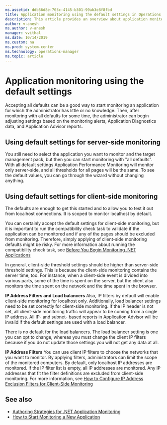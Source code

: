 ```yaml
---
ms.assetid: ddb56d8e-703c-4145-b301-99ab3e8f8fbd
title: Application monitoring using the default settings in Operations Manager management pack
description: This article provides an overview about application monitoring using the default settings
author: v-anesh
ms.author: v-anesh
manager: vvithal
ms.date: 10/14/2019
ms.custom: na
ms.prod: system-center
ms.technology: operations-manager
ms.topic: article
---
```


# Application monitoring using the default settings

Accepting all defaults can be a good way to start monitoring an application for which the administrator has little or no knowledge. Then, after monitoring with all defaults for some time, the administrator can begin adjusting settings based on the monitoring alerts, Application Diagnostics data, and Application Advisor reports.

## Using default settings for server-side monitoring

You still need to select the application you want to monitor and the target management pack, but then you can start monitoring with "all defaults". With all default settings Application Performance Monitoring will monitor only server-side, and all thresholds for all pages will be the same. To see the default values, you can go through the wizard without changing anything.

## Using default settings for client-side monitoring

The defaults are enough to get this started and to allow you to test it out from localhost connections. It is scoped to monitor localhost by default.

You can certainly accept the default settings for client-side monitoring, but it is important to run the compatibility check task to validate if the application can be monitored and if any of the pages should be excluded from monitoring. Therefore, simply applying of client-side monitoring defaults might be risky. For more information about running the compatibility check task, see [Before You Begin Monitoring .NET Applications](https://docs.microsoft.com/previous-versions/system-center/system-center-2012-r2/hh543994(v=sc.12))

In general, client-side threshold settings should be higher than server-side threshold settings. This is because the client-side monitoring contains the server time, too. For instance, when a client-side event is divided into various parts, some of the time is spent on the server, but the client also monitors the time spent on the network and the time spent in the browser.

**IP Address Filters and Load balancers**  Also, IP filters by default will enable client-side monitoring for localhost only. Additionally, load balancer settings need to be set correctly for client-side monitoring. If the IP header is not set, all client-side monitoring traffic will appear to be coming from a single IP address. All IP- and subnet- based reports in Application Advisor will be invalid if the default settings are used with a load balancer.

There is no default for the load balancers. The load balancer setting is one you can opt to change, whereas you must change the client IP filters because if you do not update those settings you will not get any data at all.

**IP Address Filters**  You can use client IP filters to choose the networks that you want to monitor. By applying filters, administrators can limit the scope of the monitored computers. By default, only localhost IP addresses are monitored. If the IP filter list is empty, all IP addresses are monitored. Any IP addresses that fit the filter definitions are excluded from client-side monitoring. For more information, see [How to Configure IP Address Exclusion Filters for Client-Side Monitoring](https://docs.microsoft.com/previous-versions/system-center/system-center-2012-R2/hh543988%28v%3dsc.12%29)

## See also

- [Authoring Strategies for .NET Application Monitoring](author-strategies-net-application-monitoring.md)
- [How to Start Monitoring a New Application](https://docs.microsoft.com/previous-versions/system-center/system-center-2012-R2/hh544005%28v%3dsc.12%29)
